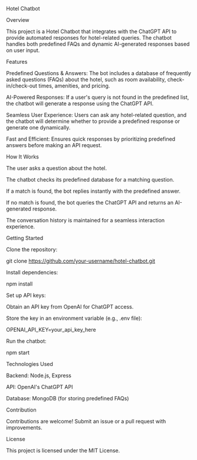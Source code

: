 Hotel Chatbot

Overview

This project is a Hotel Chatbot that integrates with the ChatGPT API to provide automated responses for hotel-related queries. The chatbot handles both predefined FAQs and dynamic AI-generated responses based on user input.

Features

Predefined Questions & Answers: The bot includes a database of frequently asked questions (FAQs) about the hotel, such as room availability, check-in/check-out times, amenities, and pricing.

AI-Powered Responses: If a user's query is not found in the predefined list, the chatbot will generate a response using the ChatGPT API.

Seamless User Experience: Users can ask any hotel-related question, and the chatbot will determine whether to provide a predefined response or generate one dynamically.

Fast and Efficient: Ensures quick responses by prioritizing predefined answers before making an API request.

How It Works

The user asks a question about the hotel.

The chatbot checks its predefined database for a matching question.

If a match is found, the bot replies instantly with the predefined answer.

If no match is found, the bot queries the ChatGPT API and returns an AI-generated response.

The conversation history is maintained for a seamless interaction experience.

Getting Started

Clone the repository:

git clone https://github.com/your-username/hotel-chatbot.git

Install dependencies:

npm install

Set up API keys:

Obtain an API key from OpenAI for ChatGPT access.

Store the key in an environment variable (e.g., .env file):

OPENAI_API_KEY=your_api_key_here

Run the chatbot:

npm start

Technologies Used

Backend: Node.js, Express

API: OpenAI's ChatGPT API

Database: MongoDB (for storing predefined FAQs)

Contribution

Contributions are welcome! Submit an issue or a pull request with improvements.

License

This project is licensed under the MIT License.
